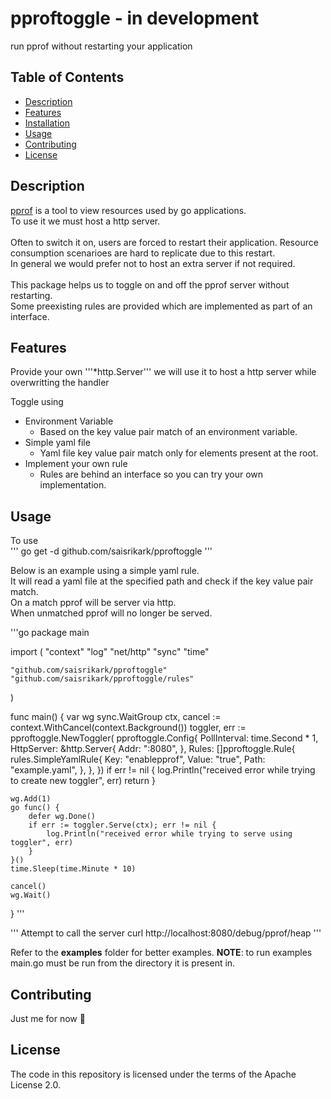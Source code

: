 # pproftoggle - in development
run pprof without restarting your application

## Table of Contents

- [Description](#description)
- [Features](#features)
- [Installation](#installation)
- [Usage](#usage)
- [Contributing](#contributing)
- [License](#license)

## Description

[pprof](https://github.com/google/pprof) is a tool to view resources used by go applications. <br>
To use it we must host a http server. <br><br>
Often to switch it on, users are forced to restart their application.
Resource consumption scenarioes are hard to replicate due to this restart. <br>
In general we would prefer not to host an extra server if not required. <br><br>
This package helps us to toggle on and off the pprof server without restarting. <br>
Some preexisting rules are provided which are implemented as part of an interface. <br>

## Features

Provide your own '''*http.Server''' we will use it to host a http server while overwritting the handler <br>

Toggle using
- Environment Variable
    - Based on the key value pair match of an environment variable.
- Simple yaml file
    - Yaml file key value pair match only for elements present at the root.
- Implement your own rule
    - Rules are behind an interface so you can try your own implementation.

## Usage

To use <br>
'''
go get -d github.com/saisrikark/pproftoggle
'''

Below is an example using a simple yaml rule. <br>
It will read a yaml file at the specified path and check if the key value pair match. <br>
On a match pprof will be server via http. <br>
When unmatched pprof will no longer be served. <br>

'''go
package main

import (
	"context"
	"log"
	"net/http"
	"sync"
	"time"

	"github.com/saisrikark/pproftoggle"
	"github.com/saisrikark/pproftoggle/rules"
)

func main() {
	var wg sync.WaitGroup
	ctx, cancel := context.WithCancel(context.Background())
	toggler, err := pproftoggle.NewToggler(
		pproftoggle.Config{
			PollInterval: time.Second * 1,
			HttpServer: &http.Server{
				Addr: ":8080",
			},
			Rules: []pproftoggle.Rule{
				rules.SimpleYamlRule{
					Key:   "enablepprof",
					Value: "true",
					Path:  "example.yaml",
				},
			},
		})
	if err != nil {
		log.Println("received error while trying to create new toggler", err)
		return
	}

	wg.Add(1)
	go func() {
		defer wg.Done()
		if err := toggler.Serve(ctx); err != nil {
			log.Println("received error while trying to serve using toggler", err)
		}
	}()
	time.Sleep(time.Minute * 10)

	cancel()
	wg.Wait()
}
'''

'''
Attempt to call the server 
curl http://localhost:8080/debug/pprof/heap
'''

Refer to the **examples** folder for better examples.
**NOTE**: to run examples main.go must be run from the directory it is present in.

## Contributing

Just me for now 🙂

## License

The code in this repository is licensed under the terms of the Apache License 2.0.
